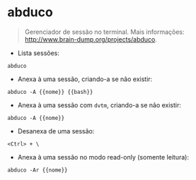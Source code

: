 # abduco

> Gerenciador de sessão no terminal.
> Mais informações: <http://www.brain-dump.org/projects/abduco>.

- Lista sessões:

`abduco`

- Anexa à uma sessão, criando-a se não existir:

`abduco -A {{nome}} {{bash}}`

- Anexa à uma sessão com `dvtm`, criando-a se não existir:

`abduco -A {{nome}}`

- Desanexa de uma sessão:

`<Ctrl> + \`

- Anexa à uma sessão no modo read-only (somente leitura):

`abduco -Ar {{nome}}`

